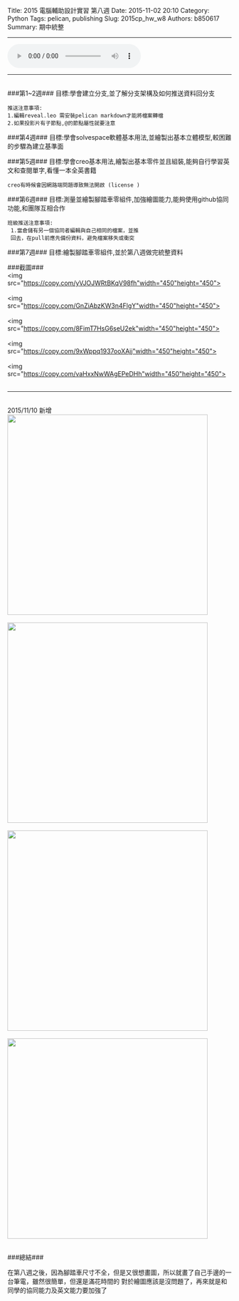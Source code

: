 Title: 2015 電腦輔助設計實習 第八週
Date: 2015-11-02 20:10
Category: Python
Tags: pelican, publishing
Slug: 2015cp_hw_w8
Authors: b850617
Summary: 期中統整
<hr>
<html>
<head>
<title>伊東歌詞太郎 - Heaven</title>
</head>
<body>
    <audio controls pause loop>
        <source src="https://copy.com/D10owZTQR1TwhESF">
    </audio>
</body>
</html>
<hr>
<br>
###第1~2週###
目標:學會建立分支,並了解分支架構及如何推送資料回分支
 
    推送注意事項: 
    1.編輯reveal.leo 需安裝pelican markdown才能將檔案轉檔
    2.如果投影片有子節點,@的節點屬性就要注意


###第4週###
目標:學會solvespace軟體基本用法,並繪製出基本立體模型,較困難的步驟為建立基準面


###第5週###
目標:學會creo基本用法,繪製出基本零件並且組裝,能夠自行學習英文和查閱單字,看懂一本全英書籍


    creo有時候會因網路端問題導致無法開啟 (license )


###第6週###
目標:測量並繪製腳踏車零組件,加強繪圖能力,能夠使用github協同功能,和團隊互相合作


    班級推送注意事項: 
     1.當倉儲有另一個協同者編輯與自己相同的檔案，並推
     回去，在pull前應先備份資料，避免檔案移失或衝突



###第7週###
目標:繪製腳踏車零組件,並於第八週做完統整資料



###截圖###
<br>
<img src="https://copy.com/yVJOJWRtBKqV98fh"width="450"height="450">
<br>
<br>
<img src="https://copy.com/GnZiAbzKW3n4FlgY"width="450"height="450">
<br>
<br>
<img
src="https://copy.com/8FimT7HsG6seU2ek"width="450"height="450">
<br>
<br>
<img
src="https://copy.com/9xWppq1937ooXAjj"width="450"height="450">
<br>
<br>
<img
src="https://copy.com/vaHxxNwWAgEPeDHh"width="450"height="450">
<br>
<br>
 <hr size="2" align="center" noshade width="100%" color=GREEN>
<br>
2015/11/10 新增
<br>
<img
src="https://copy.com/CfY2dVJcYNsVufmT"width="450"height="450">
<br>
<br>
<img
src="https://copy.com/h38XbMPws6pjVZpU"width="450"height="450">
<br>
<br>
<img
src="https://copy.com/IMOcgMQItfUYTTsZ"width="450"height="450">
<br>
<br>
<img
src="https://copy.com/sv9wljLwaao9TAbD"width="450"height="450">
<br>
<br>

###總結###

在第八週之後，因為腳踏車尺寸不全，但是又很想畫圖，所以就畫了自己手邊的一台筆電，雖然很簡單，但還是滿花時間的
對於繪圖應該是沒問題了，再來就是和同學的協同能力及英文能力要加強了






